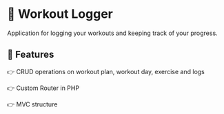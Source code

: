 ﻿# 🤖 Workout Logger
 Application for logging your workouts and keeping track of your progress.

## 🔋 Features
👉 CRUD operations on workout plan, workout day, exercise and logs

👉 Custom Router in PHP

👉 MVC structure
